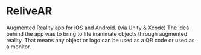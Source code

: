 # ReliveAR
Augmented Reality app for iOS and Android. (via Unity & Xcode) The idea behind the app was to bring to life inanimate objects through augmented reality. That means any object or logo can be used as a QR code or used as a monitor.
